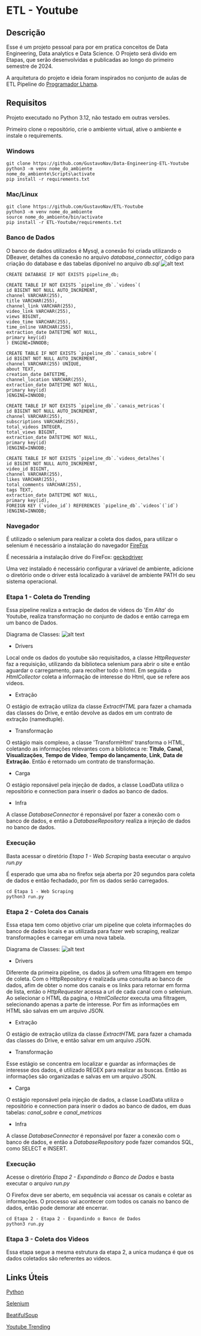 # ETL - Youtube

## Descrição
Esse é um projeto pessoal para por em pratica conceitos de Data Engineering, Data analytics e Data Science.
O Projeto será divido em Etapas, que serão desenvolvidas e publicadas ao longo do primeiro semestre de 2024.

A arquitetura do projeto e ideia foram inspirados no conjunto de aulas de ETL Pipeline do [Programador Lhama](https://www.youtube.com/watch?v=D5mwXMMA0e0&list=PLAgbpJQADBGLuI1oR39tVfELOEZJSSbxQ).

## Requisitos
Projeto executado no Python 3.12, não testado em outras versões.

Primeiro clone o repositório, crie o ambiente virtual, ative o ambiente e instale o requirements.
### Windows

```
git clone https://github.com/GustavoNav/Data-Engineering-ETL-Youtube
python3 -m venv nome_do_ambiente
nome_do_ambiente\Scripts\activate
pip install -r requirements.txt
```
### Mac/Linux

```
git clone https://github.com/GustavoNav/ETL-Youtube
python3 -m venv nome_do_ambiente
source nome_do_ambiente/bin/activate
pip install -r ETL-Youtube/requirements.txt
```

### Banco de Dados
O banco de dados utilizados é Mysql, a conexão foi criada utilizando o DBeaver, detalhes da conexão no arquivo *database_connector*, código para criação do database e das tabelas diponível no arquivo *db.sql*
![alt text](modelo_bd.png)
```
CREATE DATABASE IF NOT EXISTS pipeline_db;

CREATE TABLE IF NOT EXISTS `pipeline_db`.`videos`(
id BIGINT NOT NULL AUTO_INCREMENT,
channel VARCHAR(255),
title VARCHAR(255),
channel_link VARCHAR(255),
video_link VARCHAR(255),
views BIGINT,
video_time VARCHAR(255),
time_online VARCHAR(255),
extraction_date DATETIME NOT NULL,
primary key(id)
) ENGINE=INNODB;

CREATE TABLE IF NOT EXISTS `pipeline_db`.`canais_sobre`(
id BIGINT NOT NULL AUTO_INCREMENT,
channel VARCHAR(255) UNIQUE,
about TEXT,
creation_date DATETIME,
channel_location VARCHAR(255),
extraction_date DATETIME NOT NULL,
primary key(id)
)ENGINE=INNODB;

CREATE TABLE IF NOT EXISTS `pipeline_db`.`canais_metricas`(
id BIGINT NOT NULL AUTO_INCREMENT,
channel VARCHAR(255),
subscriptions VARCHAR(255),
total_videos INTEGER,
total_views BIGINT,
extraction_date DATETIME NOT NULL,
primary key(id)
)ENGINE=INNODB;

CREATE TABLE IF NOT EXISTS `pipeline_db`.`videos_detalhes`(
id BIGINT NOT NULL AUTO_INCREMENT,
video_id BIGINT,
channel VARCHAR(255),
likes VARCHAR(255),
total_comments VARCHAR(255),
tags TEXT,
extraction_date DATETIME NOT NULL,
primary key(id),
FOREIGN KEY (`video_id`) REFERENCES `pipeline_db`.`videos`(`id`)
)ENGINE=INNODB;
```

### Navegador
É utilizado o selenium para realizar a coleta dos dados, para utilizar o selenium é necessário a instalação do navegador [FireFox](https://www.mozilla.org/en-US/firefox/new/)

É necessária a instalação drive do FireFox: [geckodriver](https://github.com/mozilla/geckodriver/releases)

Uma vez instalado é necessário configurar a váriavel de ambiente, adicione o diretório onde o driver está localizado à variável de ambiente PATH do seu sistema operacional.

### Etapa 1 - Coleta do Trending
Essa pipeline realiza a extração de dados de videos do '*Em Alta*' do Youtube, realiza transformação no conjunto de dados e então carrega em um banco de Dados.

Diagrama de Classes:
![alt text](<Etapa 1 - Coleta do Trending/Diagrama_de_classes_Etapa1.png>)

* Drivers

Local onde os dados do youtube são requisitados, a classe *HttpRequester* faz a requisição, utilizando da biblioteca selenium para abrir o site e então aguardar o carregamento, para recolher todo o html. Em seguida o *HtmlCollector* coleta a informação de interesse do Html, que se refere aos videos.

* Extração

O estágio de extração utiliza da classe *ExtractHTML* para fazer a chamada das classes do Drive, e então devolve as dados em um contrato de extração (namedtuple).

* Transformação

O estágio mais complexo, a classe 'TransformHtml' transforma o HTML, coletando as informações relevantes com a biblioteca re: **Titulo**, **Canal**, **Visualizações**, **Tempo de Video**, **Tempo do lançamento**, **Link**, **Data de Extração**. Então é retornado um contrato de transformação.  

* Carga

O estágio reponsável pela injeção de dados, a classe LoadData utiliza o repositório e connection para inserir o dados ao banco de dados.

* Infra

A classe *DatabaseConnector* é reponsável por fazer a conexão com o banco de dados, e então a *DatabaseRepository* realiza a injeção de dados no banco de dados.

### Execução
Basta acessar o diretório *Etapa 1 - Web Scraping* basta executar o arquivo *run.py*

É esperado que uma aba no firefox seja aberta por 20 segundos para coleta de dados e então fechadado, por fim os dados serão carregados.

```
cd Etapa 1 - Web Scraping
python3 run.py
```

### Etapa 2 - Coleta dos Canais
Essa etapa tem como objetivo criar um pipeline que coleta informações do banco de dados locais e as utilizada para fazer web scraping, realizar transformações e carregar em uma nova tabela.

Diagrama de Classes:
![alt text](<Etapa 2 - Coleta dos Canais/Diagrama_de_classe_Etapa2.png>)

* Drivers

Diferente da primeira pipeline, os dados já sofrem uma filtragem em tempo de coleta. Com o HttpRepository é realizada uma consulta ao banco de dados, afim de obter o nome dos canais e os links para retornar em forma de lista, então o *HttpRequester* acessa a url de cada canal com o selenium. Ao selecionar o HTML da pagina, o *HtmlCollector* executa uma filtragem, selecionando apenas a parte de interesse. Por fim as informações em HTML são salvas em um arquivo JSON.

* Extração

O estágio de extração utiliza da classe *ExtractHTML* para fazer a chamada das classes do Drive, e então salvar em um arquivo JSON.

* Transformação

Esse estágio se concentra em localizar e guardar as informações de interesse dos dados, é utilizado REGEX para realizar as buscas. Então as informações são organizadas e salvas em um arquivo JSON. 

* Carga

O estágio reponsável pela injeção de dados, a classe LoadData utiliza o repositório e connection para inserir o dados ao banco de dados, em duas tabelas: *canal_sobre* e *canal_metricas*

* Infra

A classe *DatabaseConnector* é reponsável por fazer a conexão com o banco de dados, e então a *DatabaseRepository* pode fazer comandos SQL, como SELECT e INSERT.

### Execução
Acesse o diretório *Etapa 2 - Expandindo o Banco de Dados* e basta executar o arquivo *run.py*

O Firefox deve ser aberto, em sequência vai acessar os canais e coletar as informações. O processo vai acontecer com todos os canais no banco de dados, então pode demorar até encerrar.

```
cd Etapa 2 - Etapa 2 - Expandindo o Banco de Dados
python3 run.py
```

### Etapa 3 - Coleta dos Videos

Essa etapa segue a mesma estrutura da etapa 2, a unica mudança é que os dados coletados são referentes ao videos.


## Links Úteis 
[Python](https://www.python.org/)

[Selenium](https://www.selenium.dev/)

[BeatifulSoup](https://beautiful-soup-4.readthedocs.io/en/latest/)

[Youtube Trending](https://www.youtube.com/feed/trending)
